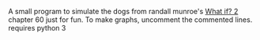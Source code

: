 A small program to simulate the dogs from randall munroe's [What if? 2](xkcd.com/what-if-2) chapter 60 just for fun.
To make graphs, uncomment the commented lines.
requires python 3
